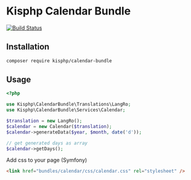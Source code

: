 # Kisphp Calendar Bundle

[![Build Status](https://travis-ci.org/kisphp/calendar-bundle.svg?branch=master)](https://travis-ci.org/kisphp/calendar-bundle)

## Installation

```bash
composer require kisphp/calendar-bundle
```

## Usage

```php
<?php

use Kisphp\CalendarBundle\Translations\LangRo;
use Kisphp\CalendarBundle\Services\Calendar;

$translation = new LangRo();
$calendar = new Calendar($translation);
$calendar->generateData($year, $month, date('d'));

// get generated days as array
$calendar->getDays();
```

Add css to your page (Symfony)
```html
<link href="bundles/calendar/css/calendar.css" rel="stylesheet" /> 
```
